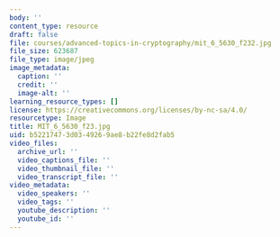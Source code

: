 ```yaml
---
body: ''
content_type: resource
draft: false
file: courses/advanced-topics-in-cryptography/mit_6_5630_f232.jpg
file_size: 623687
file_type: image/jpeg
image_metadata:
  caption: ''
  credit: ''
  image-alt: ''
learning_resource_types: []
license: https://creativecommons.org/licenses/by-nc-sa/4.0/
resourcetype: Image
title: MIT_6_5630_f23.jpg
uid: b5221747-3d03-4926-9ae8-b22fe8d2fab5
video_files:
  archive_url: ''
  video_captions_file: ''
  video_thumbnail_file: ''
  video_transcript_file: ''
video_metadata:
  video_speakers: ''
  video_tags: ''
  youtube_description: ''
  youtube_id: ''
---
```

